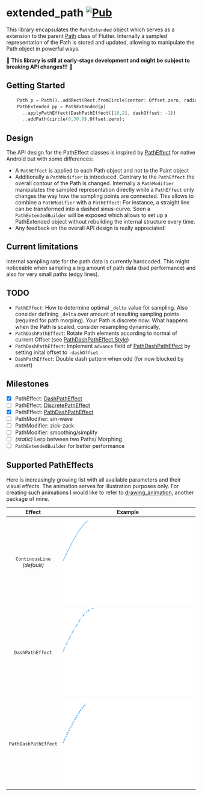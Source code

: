 # extended_path [![Pub](https://img.shields.io/pub/v/extended_path.svg)](https://pub.dartlang.org/packages/extended_path)

This library encapsulates the `PathExtended` object which serves as a extension to the parent [Path](https://docs.flutter.io/flutter/dart-ui/Path-class.html) class of Flutter. Internally a sampled representation of the Path is stored and updated, allowing to manipulate the Path object in powerful ways.

:construction: **This library is still at early-stage development and might be subject to breaking API changes!!!** :construction:

## Getting Started

```dart
    Path p = Path()..addRect(Rect.fromCircle(center: Offset.zero, radius: 2.0));
    PathExtended pp = PathExtended(p)
      ..applyPathEffect(DashPathEffect([10,2], dashOffset: -1))
      ..addPath(circle(0,30.0),Offset.zero);
```

## Design
The API design for the PathEffect classes is inspired by [PathEffect](https://developer.android.com/reference/android/graphics/PathEffect.html) for native Android but with some differences:
- A `PathEffect` is applied to each Path object and not to the Paint object
- Additionally a `PathModifier` is introduced. Contrary to the `PathEffect` the overall contour of the Path is changed. Internally a `PathModifier` manipulates the sampled representation directly while a `PathEffect` only changes the way how the sampling points are connected. This allows to combine a `PathModifier` with a `PathEffect`: For instance, a straight line can be transformed into a dashed sinus-curve. Soon a `PathExtendedBuilder` will be exposed which allows to set up a PathExtended object without rebuilding the internal structure every time.
- Any feedback on the overall API design is really appreciated!

## Current limitations
Internal sampling rate for the path data is currently hardcoded. This might noticeable when sampling a big amount of path data (bad performance) and also for very small paths (edgy lines).

## TODO
- `PathEffect`: How to determine optimal `_delta` value for sampling. Also consider defining `_delta` over amount of resulting sampling points (required for path morping). Your Path is discrete now: What happens when the Path is scaled, consider resampling dynamically.
- `PathDashPathEffect`: Rotate Path elements according to normal of current Offset (see [PathDashPathEffect.Style](https://developer.android.com/reference/android/graphics/PathDashPathEffect.Style.html))
- `PathDashPathEffect`: Implement `advance` field of [PathDashPathEffect](https://developer.android.com/reference/android/graphics/PathDashPathEffect.html) by setting inital offset to `-dashOffset`
- `DashPathEffect`: Double dash pattern when odd (for now blocked by assert)

## Milestones

- [x] PathEffect: [DashPathEffect](https://developer.android.com/reference/android/graphics/DashPathEffect.html)
- [ ] PathEffect: [DiscretePathEffect](https://developer.android.com/reference/android/graphics/DiscretePathEffect.html)
- [x] PathEffect: [PathDashPathEffect](https://developer.android.com/reference/android/graphics/PathDashPathEffect.html)
- [ ] PathModifier: sin-wave
- [ ] PathModifier: zick-zack
- [ ] PathModifier: smoothing/simplify
- [ ] *(static)* Lerp between two Paths/ Morphing
- [ ] `PathExtendedBuilder` for better performance

## Supported PathEffects
Here is increasingly growing list with all available parameters and their visual effects. The animation serves for illustration purposes only. For creating such animations I would like to refer to [drawing_animation](https://github.com/biocarl/drawing_animation), another package of mine.

| Effect            | Example                            |
| :---:             |    :---:                       |
| `ContinousLine` <br> *(default)* | <img src="https://github.com/biocarl/img/raw/master/extended_path/continous_line.gif" width="600px">   |
| `DashPathEffect` | <img src="https://github.com/biocarl/img/raw/master/extended_path/dashed_line.gif" width="600px">   |
| `PathDashPathEffect` | <img src="https://github.com/biocarl/img/raw/master/extended_path/path_dash_line.gif" width="600px">   |
